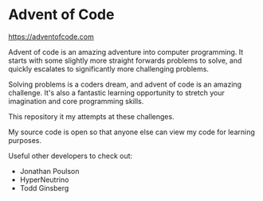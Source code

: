 # Advent of Code

https://adventofcode.com

Advent of code is an amazing adventure into computer programming. It starts with some slightly more straight forwards problems to solve, and quickly escalates to significantly more challenging problems. 

Solving problems is a coders dream, and advent of code is an amazing challenge. It's also a fantastic learning opportunity to stretch your imagination and core programming skills.

This repository it my attempts at these challenges.

My source code is open so that anyone else can view my code for learning purposes. 

Useful other developers to check out:
- Jonathan Poulson
- HyperNeutrino
- Todd Ginsberg
